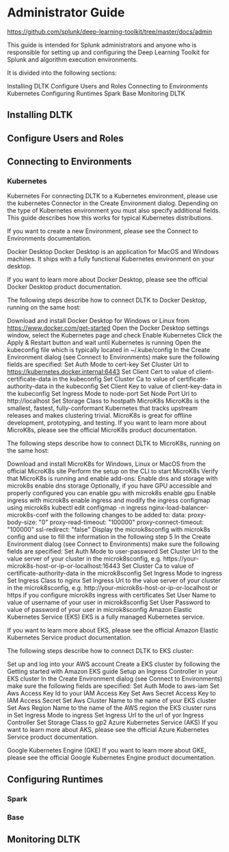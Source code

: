 # Administrator Guide

<https://github.com/splunk/deep-learning-toolkit/tree/master/docs/admin>

This guide is intended for Splunk administrators and anyone who is responsible for setting up and configuring the Deep Learning Toolkit for Splunk and algorithm execution environments.

It is divided into the following sections:

Installing DLTK
Configure Users and Roles
Connecting to Environments
Kubernetes
Configuring Runtimes
Spark
Base
Monitoring DLTK

## Installing DLTK

## Configure Users and Roles

## Connecting to Environments

### Kubernetes

Kubernetes
For connecting DLTK to a Kubernetes environment, please use the kubernetes Connector in the Create Environment dialog. Depending on the type of Kubernetes environment you must also specify additional fields. This guide describes how this works for typical Kubernetes distributions.

If you want to create a new Environment, please see the Connect to Environments documentation.

Docker Desktop
Docker Desktop is an application for MacOS and Windows machines. It ships with a fully functional Kubernetes environment on your desktop.

If you want to learn more about Docker Desktop, please see the official Docker Desktop product documentation.

The following steps describe how to connect DLTK to Docker Desktop, running on the same host:

Download and install Docker Desktop for Windows or Linux from https://www.docker.com/get-started
Open the Docker Desktop settings window, select the Kubernetes page and check Enable Kubernetes
Click the Apply & Restart button and wait until Kubernetes is running
Open the kubeconfig file which is typically located in ~/.kube/config
In the Create Environment dialog (see Connect to Environments) make sure the following fields are specified:
Set Auth Mode to cert-key
Set Cluster Url to https://kubernetes.docker.internal:6443
Set Client Cert to value of client-certificate-data in the kubeconfig
Set Cluster Ca to value of certificate-authority-data in the kubeconfig
Set Client Key to value of client-key-data in the kubeconfig
Set Ingress Mode to node-port
Set Node Port Url to http://localhost
Set Storage Class to hostpath
MicroK8s
MicroK8s is the smallest, fastest, fully-conformant Kubernetes that tracks upstream releases and makes clustering trivial. MicroK8s is great for offline development, prototyping, and testing. If you want to learn more about MicroK8s, please see the official MicroK8s product documentation.

The following steps describe how to connect DLTK to MicroK8s, running on the same host:

Download and install MicroK8s for Windows, Linux or MacOS from the official MicroK8s site
Perform the setup on the CLI to start MicroK8s
Verify that MicroK8s is running and enable add-ons:
Enable dns and storage with microk8s enable dns storage
Optionally, if you have GPU accessible and properly configured you can enable gpu with microk8s enable gpu
Enable ingress with microk8s enable ingress and modify the ingress configmap using microk8s kubectl edit configmap -n ingress nginx-load-balancer-microk8s-conf with the following changes to be added to:
data:
proxy-body-size: "0"
proxy-read-timeout: "100000"
proxy-connect-timeout: "100000"
ssl-redirect: "false"
Display the microk8sconfig with microk8s config and use to fill the information in the following step 5
In the Create Environment dialog (see Connect to Environments) make sure the following fields are specified:
Set Auth Mode to user-password
Set Cluster Url to the value server of your cluster in the microk8sconfig, e.g. https://your-microk8s-host-or-ip-or-localhost:16443
Set Cluster Ca to value of certificate-authority-data in the microk8sconfig
Set Ingress Mode to ingress
Set Ingress Class to nginx
Set Ingress Url to the value server of your cluster in the microk8sconfig, e.g. http://your-microk8s-host-or-ip-or-localhost or https if you configure microk8s ingress with certificates
Set User Name to value of username of your user in microk8sconfig
Set User Password to value of password of your user in microk8sconfig
Amazon Elastic Kubernetes Service (EKS)
EKS is a fully managed Kubernetes service.

If you want to learn more about EKS, please see the official Amazon Elastic Kubernetes Service product documentation.

The following steps describe how to connect DLTK to EKS cluster:

Set up and log into your AWS account
Create a EKS cluster by following the Getting started with Amazon EKS guide
Setup an Ingress Controller in your EKS cluster
In the Create Environment dialog (see Connect to Environments) make sure the following fields are specified:
Set Auth Mode to aws-iam
Set Aws Access Key Id to your IAM Access Key
Set Aws Secret Access Key to IAM Access Secret
Set Aws Cluster Name to the name of your EKS cluster
Set Aws Region Name to the name of the AWS region the EKS cluster runs in
Set Ingress Mode to ingress
Set Ingress Url to the url of yor Ingress Controller
Set Storage Class to gp2
Azure Kubernetes Service (AKS)
If you want to learn more about AKS, please see the official Azure Kubernetes Service product documentation.

Google Kubernetes Engine (GKE)
If you want to learn more about GKE, please see the official Google Kubernetes Engine product documentation.

## Configuring Runtimes

### Spark


### Base

## Monitoring DLTK
